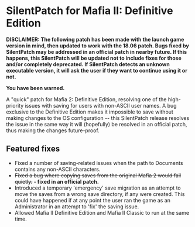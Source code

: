 # SilentPatch for Mafia II: Definitive Edition

**DISCLAIMER: The following patch has been made with the launch game version in mind, then updated to work with the 18.06 patch.
Bugs fixed by SilentPatch may be addressed in an official patch in nearby future. If this happens, this SilentPatch
will be updated not to include fixes for those and/or completely deprecated. If SilentPatch detects an unknown executable version,
it will ask the user if they want to continue using it or not.**

**You have been warned.**

A "quick" patch for Mafia 2: Definitive Edition, resolving one of the high-priority issues with saving for users with non-ASCII user names.
A bug exclusive to the Definitive Edition makes it impossible to save without making changes to the OS configuration -- this SilentPatch release
resolves the issue in the same way it will (hopefully) be resolved in an official patch, thus making the changes future-proof.

## Featured fixes
* Fixed a number of saving-related issues when the path to Documents contains any non-ASCII characters.
* ~~Fixed a bug where copying saves from the original Mafia 2 would fail quietly.~~ **- fixed in an official patch.**
* Introduced a temporary 'emergency' save migration as an attempt to move the saves from a wrong save directory, if any were created. This could have happened if at any point the user ran the game as an Administrator in an attempt to 'fix' the saving issue.
* Allowed Mafia II Definitive Edition and Mafia II Classic to run at the same time.